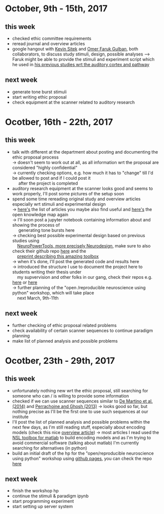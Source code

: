 # October, 9th - 15th, 2017
## this week

- checked ethic committee requirements 
- reread journal and overview articles
- google hangout with [Kevin Sitek](https://github.com/sitek) and [Omer Faruk Gulban](https://github.com/ofgulban),
  both collaborators, to discuss study stimuli, design, possible analyses --> Faruk might be able to provide the stimuli
  and experiment script which he used in [his previous studies wrt the auditory cortex and pathway](https://figshare.com/authors/Omer_Faruk_Gulban/3931136)
  
  
## next week
  
 - generate tone burst stimuli
 - start writing ethic proposal
 - check equipment at the scanner related to auditory research

# Ocotber, 16th - 22th, 2017
## this week
- talk with different at the department about posting and documenting the ethic proposal process <br /> 
  &rarr; doesn't seem to work out at all, as all information wrt the proposal are considered "highly confidential" <br /> 
  &rarr; currently checking options, e.g. how much it has to "change" till I'd be allowed to post and if I could post it<br />
  &nbsp; &nbsp;&nbsp; after the project is completed
- auditory research equipment at the scanner looks good and seems to work properly, I'll post some pictures of the setup soon
- spend some time rereading original study and overview articles especially wrt stimuli and experimental design <br />
  &rarr; [here's](https://github.com/PeerHerholz/open_science_fellowship_project/blob/master/open%20lab%20notebook/articles_list_auditory_cortex.md) the list of articles you maybe also find useful and [here's](https://openknowledgemaps.org/map/530b543e87c83d2de62f331f04625d0a) the open knowledge map again <br />
  &rarr; I'll soon post a jupyter notebook containing information about and showing the process of <br /> 
  &nbsp; &nbsp;&nbsp; generating tone bursts here <br />
  &rarr; checking best possible experimental design based on previous studies using <br />
  &nbsp; &nbsp;&nbsp;[NeuroPowerTools, more precisely Neurodesign](http://neuropowertools.org/design/start/), make sure to 
                      also check their github repo [here](https://github.com/neuropower/neurodesign) and the <br />
  &nbsp;&nbsp;&nbsp;  [preprint describing this amazing toolbox](https://www.biorxiv.org/content/early/2017/03/23/119594)<br /> &rarr; when it's done, I'll post the generated code and results here  <br />
  &rarr; introduced the structure I use to document the project here to students writing their thesis under <br />
  &nbsp;&nbsp;&nbsp; my supvervision and other folks in our gang, check their repos e.g. [here](https://github.com/MirjamSchneider/MSc_thesis_MirjamSchneider) or [here](https://github.com/Brinkmak/BSc_thesis_KlaraBrinkmann)  <br />
  &rarr; further planning of the "open /reproducible neuroscience using python" workshop, which will take place <br />
  &nbsp;&nbsp;&nbsp; next March, 9th-11th

## next week
- further checking of ethic proposal related problems
- check availability of certain scanner sequences to continue paradigm planning
- make list of planned analysis and possible problems

# Ocotber, 23th - 29th, 2017

## this week

- unfortunately nothing new wrt the ethic proposal, still searching for someone who can / is willing to provide some information
- checked if we can use scanner sequences similar to [De Martino et al. (2014)](http://onlinelibrary.wiley.com/doi/10.1002/mrm.25408/abstract;jsessionid=6C1E11769F506283938B1D9E2B06A20A.f02t02) and [Perrachoine and Ghosh (2013)](https://doi.org/10.3389/fnins.2013.00055) &rarr; looks good so far, but nothing precise as
I'll be the first one to use such sequences at our institute
- I'll post the list of planned analysis and possible problems within the next few days, as I'm still reading stuff, especially about encoding models (check this nice [overview article](https://doi.org/10.1016/j.jmp.2016.06.009))
&rarr; most articles I read used the [NSL toolbox for matlab](http://www.isr.umd.edu/Labs/NSL/Downloads.html) to build encoding models and as I'm trying to avoid commercial software (talking about matlab) I'm currently searching for alternatives (in python)
- build an initial draft of the hp for the "open/reproducible neuroscience using python" workshop using [github pages](https://pages.github.com), you can check the repo [here](https://github.com/PeerHerholz/openreproneuro2018marburg.github.io)

## next week

- finish the workshop hp
- continue the stimuli & paradigm ipynb
- start programming experiment
- start setting up server system

